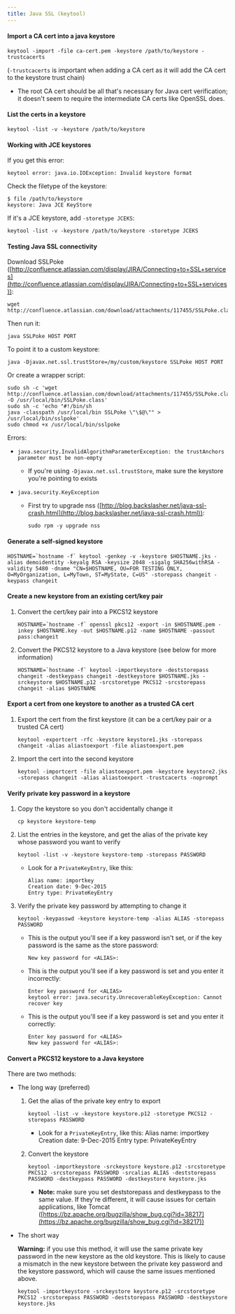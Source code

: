 ```yaml
---
title: Java SSL (keytool)
---
```


#### Import a CA cert into a java keystore
```
keytool -import -file ca-cert.pem -keystore /path/to/keystore -trustcacerts
```
(`-trustcacerts` is important when adding a CA cert as it will add the CA cert to the keystore trust chain)
- The root CA cert should be all that's necessary for Java cert verification; it doesn't seem to require the intermediate CA certs like OpenSSL does.


#### List the certs in a keystore
```
keytool -list -v -keystore /path/to/keystore
```


#### Working with JCE keystores
If you get this error:
```
keytool error: java.io.IOException: Invalid keystore format
```

Check the filetype of the keystore:
```
$ file /path/to/keystore
keystore: Java JCE KeyStore
```

If it's a JCE keystore, add `-storetype JCEKS`:
```
keytool -list -v -keystore /path/to/keystore -storetype JCEKS
```


#### Testing Java SSL connectivity
Download SSLPoke ([http://confluence.atlassian.com/display/JIRA/Connecting+to+SSL+services](http://confluence.atlassian.com/display/JIRA/Connecting+to+SSL+services)):
```
wget http://confluence.atlassian.com/download/attachments/117455/SSLPoke.class
```

Then run it:
```
java SSLPoke HOST PORT
```

To point it to a custom keystore:
```
java -Djavax.net.ssl.trustStore=/my/custom/keystore SSLPoke HOST PORT
```

Or create a wrapper script:
```
sudo sh -c 'wget http://confluence.atlassian.com/download/attachments/117455/SSLPoke.class -O /usr/local/bin/SSLPoke.class'
sudo sh -c 'echo "#!/bin/sh
java -classpath /usr/local/bin SSLPoke \"\$@\"" > /usr/local/bin/sslpoke'
sudo chmod +x /usr/local/bin/sslpoke
```

Errors:
- `java.security.InvalidAlgorithmParameterException: the trustAnchors parameter must be non-empty`
    - If you're using `-Djavax.net.ssl.trustStore`, make sure the keystore you're pointing to exists

- `java.security.KeyException`
    - First try to upgrade nss ([http://blog.backslasher.net/java-ssl-crash.html](http://blog.backslasher.net/java-ssl-crash.html)):
        ```
        sudo rpm -y upgrade nss
        ```


#### Generate a self-signed keystore
```
HOSTNAME=`hostname -f` keytool -genkey -v -keystore $HOSTNAME.jks -alias demoidentity -keyalg RSA -keysize 2048 -sigalg SHA256withRSA -validity 5480 -dname "CN=$HOSTNAME, OU=FOR TESTING ONLY, O=MyOrganization, L=MyTown, ST=MyState, C=US" -storepass changeit -keypass changeit
```


#### Create a new keystore from an existing cert/key pair
1. Convert the cert/key pair into a PKCS12 keystore
    ```
    HOSTNAME=`hostname -f` openssl pkcs12 -export -in $HOSTNAME.pem -inkey $HOSTNAME.key -out $HOSTNAME.p12 -name $HOSTNAME -passout pass:changeit
    ```

1. Convert the PKCS12 keystore to a Java keystore (see below for more information)
    ```
    HOSTNAME=`hostname -f` keytool -importkeystore -deststorepass changeit -destkeypass changeit -destkeystore $HOSTNAME.jks -srckeystore $HOSTNAME.p12 -srcstoretype PKCS12 -srcstorepass changeit -alias $HOSTNAME
    ```


#### Export a cert from one keystore to another as a trusted CA cert
1. Export the cert from the first keystore (it can be a cert/key pair or a trusted CA cert) 
    ```
    keytool -exportcert -rfc -keystore keystore1.jks -storepass changeit -alias aliastoexport -file aliastoexport.pem
    ```

1. Import the cert into the second keystore
    ```
    keytool -importcert -file aliastoexport.pem -keystore keystore2.jks -storepass changeit -alias aliastoexport -trustcacerts -noprompt
    ```


#### Verify private key password in a keystore
1. Copy the keystore so you don't accidentally change it
    ```
    cp keystore keystore-temp
    ```

1. List the entries in the keystore, and get the alias of the private key whose password you want to verify
    ```
    keytool -list -v -keystore keystore-temp -storepass PASSWORD
    ```

    - Look for a `PrivateKeyEntry`, like this:
        ```
        Alias name: importkey
        Creation date: 9-Dec-2015
        Entry type: PrivateKeyEntry
        ```

1. Verify the private key password by attempting to change it
    ```
    keytool -keypasswd -keystore keystore-temp -alias ALIAS -storepass PASSWORD
    ```
    - This is the output you'll see if a key password isn't set, or if the key password is the same as the store password:
        ```
        New key password for <ALIAS>:
        ```

    - This is the output you'll see if a key password is set and you enter it incorrectly:
        ```
        Enter key password for <ALIAS>
        keytool error: java.security.UnrecoverableKeyException: Cannot recover key
        ```

    - This is the output you'll see if a key password is set and you enter it correctly:
        ```
        Enter key password for <ALIAS>
        New key password for <ALIAS>: 
        ```


#### Convert a PKCS12 keystore to a Java keystore
There are two methods:
- The long way (preferred)
    1. Get the alias of the private key entry to export
        ```
        keytool -list -v -keystore keystore.p12 -storetype PKCS12 -storepass PASSWORD
        ```

        - Look for a `PrivateKeyEntry`, like this:
            Alias name: importkey
            Creation date: 9-Dec-2015
            Entry type: PrivateKeyEntry

    1. Convert the keystore
        ```
        keytool -importkeystore -srckeystore keystore.p12 -srcstoretype PKCS12 -srcstorepass PASSWORD -srcalias ALIAS -deststorepass PASSWORD -destkeypass PASSWORD -destkeystore keystore.jks
        ```

        - **Note:** make sure you set deststorepass and destkeypass to the same value. If they're different, it will cause issues for certain applications, like Tomcat ([https://bz.apache.org/bugzilla/show_bug.cgi?id=38217](https://bz.apache.org/bugzilla/show_bug.cgi?id=38217))

- The short way

    **Warning:** if you use this method, it will use the same private key password in the new keystore as the old keystore. This is likely to cause a mismatch in the new keystore between the private key password and the keystore password, which will cause the same issues mentioned above.
    ```
    keytool -importkeystore -srckeystore keystore.p12 -srcstoretype PKCS12 -srcstorepass PASSWORD -deststorepass PASSWORD -destkeystore keystore.jks
    ```
